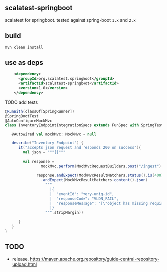 scalatest-springboot
--------------------

scalatest for springboot. tested against spring-boot `1.x` and `2.x`

build 
-----

```
mvn clean install
```

use as deps
------------

```xml
    <dependency>
      <groupId>org.scalatest.springboot</groupId>
      <artifactId>scalatest-springboot</artifactId>
      <version>1.0</version>
    </dependency>
```

TODO add tests

```scala
@RunWith(classOf[SpringRunner])
@SpringBootTest
@AutoConfigureMockMvc
class InventoryEndpointIntegrationSpecs extends FunSpec with SpringTestContextManager {

   @Autowired val mockMvc: MockMvc = null

   describe("Inventory Endpoint") {
      it("accepts json request and responds 200 on success"){
        val json = """{}"""
        
        val response =
                mockMvc.perform(MockMvcRequestBuilders.post("/ingest").content(json)).andDo(MockMvcResultHandlers.print())
        
              response.andExpect(MockMvcResultMatchers.status().is(400))
                .andExpect(MockMvcResultMatchers.content().json(
                  """
                    |{
                    |  "eventId": "very-uniq-id",
                    |  "responseCode": "VLDN_FAIL",
                    |  "responseMessage": "[\"object has missing required properties ([\\\"EventBody\\\"])\"]"
                    |}
                  """.stripMargin))
                  
      }
   }
}
```

TODO
----
- release, https://maven.apache.org/repository/guide-central-repository-upload.html

